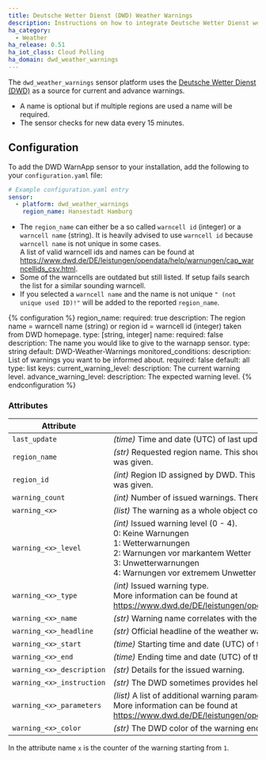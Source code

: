 ```yaml
---
title: Deutsche Wetter Dienst (DWD) Weather Warnings
description: Instructions on how to integrate Deutsche Wetter Dienst weather warnings into Home Assistant.
ha_category:
  - Weather
ha_release: 0.51
ha_iot_class: Cloud Polling
ha_domain: dwd_weather_warnings
---
```


The `dwd_weather_warnings` sensor platform uses the [Deutsche Wetter Dienst (DWD)](https://www.dwd.de) as a source for current and advance warnings.

- A name is optional but if multiple regions are used a name will be required.
- The sensor checks for new data every 15 minutes.

## Configuration

To add the DWD WarnApp sensor to your installation, add the following to your `configuration.yaml` file:

```yaml
# Example configuration.yaml entry
sensor:
  - platform: dwd_weather_warnings
    region_name: Hansestadt Hamburg
```

<div class="note">

- The `region_name` can either be a so called `warncell id` (integer) or a `warncell name` (string). It is heavily advised to use `warncell id` because `warncell name` is not unique in some cases.  
A list of valid warncell ids and names can be found at https://www.dwd.de/DE/leistungen/opendata/help/warnungen/cap_warncellids_csv.html.
- Some of the warncells are outdated but still listed. If setup fails search the list for a similar sounding warncell.
- If you selected a `warncell name` and the name is not unique `" (not unique used ID)!"` will be added to the reported `region_name`.

</div>

{% configuration %}
region_name:
  required: true
  description: The region name = warncell name (string) or region id = warncell id (integer) taken from DWD homepage.
  type: [string, integer]
name:
  required: false
  description: The name you would like to give to the warnapp sensor.
  type: string
  default: DWD-Weather-Warnings
monitored_conditions:
  description: List of warnings you want to be informed about.
  required: false
  default: all
  type: list
  keys:
    current_warning_level:
      description: The current warning level.
    advance_warning_level:
      description: The expected warning level.
{% endconfiguration %}

### Attributes

| Attribute    | Description                            |
| ------------ | -------------------------------------- |
| `last_update` | *(time)* Time and date (UTC) of last update from DWD. |
| `region_name` | *(str)* Requested region name. This should be the same as the region name in the configuration if a name was given. |
| `region_id` | *(int)* Region ID assigned by DWD. This should be the same as the region name in the configuration if an id was given. |
| `warning_count` | *(int)* Number of issued warnings. There can be more than one warning issued at once. |
| `warning_<x>` | *(list)* The warning as a whole object containing the following attributes as nested attributes. |
| `warning_<x>_level` | *(int)* Issued warning level (0 - 4).<br/>0: Keine Warnungen <br/>1: Wetterwarnungen <br/>2: Warnungen vor markantem Wetter<br/>3: Unwetterwarnungen<br/>4: Warnungen vor extremem Unwetter |
| `warning_<x>_type` | *(int)* Issued warning type. <br/>More information can be found at https://www.dwd.de/DE/leistungen/opendata/help/warnungen/neu_cap_dwd_profile_changes_de_pdf.pdf |
| `warning_<x>_name` | *(str)* Warning name correlates with the warning type and represents it as a short string. |
| `warning_<x>_headline` | *(str)* Official headline of the weather warning. |
| `warning_<x>_start` | *(time)* Starting time and date (UTC) of the issued warning. |
| `warning_<x>_end` | *(time)* Ending time and date (UTC) of the issued warning. |
| `warning_<x>_description` | *(str)* Details for the issued warning. |
| `warning_<x>_instruction` | *(str)* The DWD sometimes provides helpful information about precautions to take for the issued warning. |
| `warning_<x>_parameters` | *(list)* A list of additional warning parameters. <br/>More information can be found at https://www.dwd.de/DE/leistungen/opendata/help/warnungen/neu_cap_dwd_profile_changes_de_pdf.pdf |
| `warning_<x>_color` | *(str)* The DWD color of the warning encoded as `#rrggbb`. |

<div class="note">

In the attribute name `x` is the counter of the warning starting from `1`.

</div>

